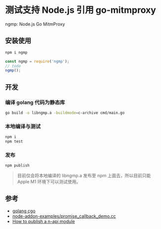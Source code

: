 # 测试支持 Node.js 引用 go-mitmproxy

ngmp: Node.js Go MitmProxy

## 安装使用

```bash
npm i ngmp
```

```js
const ngmp = require('ngmp');
// todo
ngmp();
```

## 开发

### 编译 golang 代码为静态库

```bash
go build -o libngmp.a -buildmode=c-archive cmd/main.go
```

### 本地编译与测试

```bash
npm i
npm test
```

### 发布

```bash
npm publish
```

> 目前仅会将本地编译的 libngmp.a 发布至 npm 上面去，所以目前只能 Apple M1 环境下可以测试使用。

## 参考

- [golang cgo](https://pkg.go.dev/cmd/cgo)
- [node-addon-examples/promise_callback_demo.cc](https://github.com/nodejs/node-addon-examples/blob/main/src/6-threadsafe-function/promise-callback-demo/node-addon-api/src/promise_callback_demo.cc)
- [How to publish a n-api module](https://gist.github.com/gabrielschulhof/153edf2819362b8b50758d5ab4ff5e0e)
